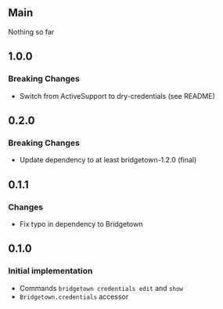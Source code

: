 ## Main

Nothing so far

## 1.0.0

### Breaking Changes
* Switch from ActiveSupport to dry-credentials (see README)

## 0.2.0

### Breaking Changes
* Update dependency to at least bridgetown-1.2.0 (final)

## 0.1.1

### Changes
* Fix typo in dependency to Bridgetown

## 0.1.0

### Initial implementation
* Commands `bridgetown credentials edit` and `show`
* `Bridgetown.credentials` accessor
